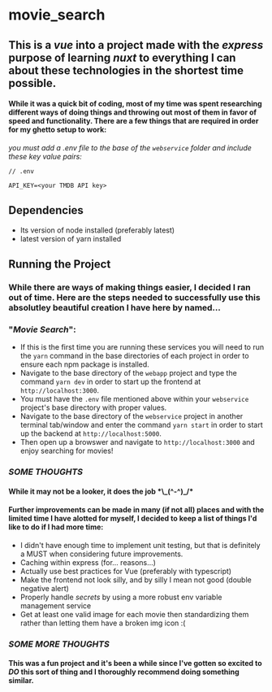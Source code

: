 # movie_search

## This is a *vue* into a project made with the *express* purpose of learning *nuxt* to everything I can about these technologies in the shortest time possible.

#### While it was a quick bit of coding, most of my time was spent researching different ways of doing things and throwing out most of them in favor of speed and functionality. There are a few things that are required in order for my ghetto setup to work:
*you must add a .env file to the base of the `webservice` folder and include these key value pairs:*
```
// .env

API_KEY=<your TMDB API key>
```
## Dependencies
* lts version of node installed (preferably latest)
* latest version of yarn installed

## Running the Project
### While there are ways of making things easier, I decided I ran out of time. Here are the steps needed to successfully use this absolutley beautiful creation I have here by named...
### "*Movie Search*":

* If this is the first time you are running these services you will need to run the `yarn` command in the base directories of each project in order to ensure each npm package is installed.
* Navigate to the base directory of the `webapp` project and type the command `yarn dev` in order to start up the frontend at `http://localhost:3000`.
* You must have the `.env` file mentioned above within your `webservice` project's base directory with proper values.
* Navigate to the base directory of the `webservice` project in another terminal tab/window and enter the command `yarn start` in order to start up the backend at `http://localhost:5000`.
* Then open up a browswer and navigate to `http://localhost:3000` and enjoy searching for movies!

### *SOME THOUGHTS*

#### While it may not be a looker, it does the job \*\\\_(^-^)\_/\*
#### Further improvements can be made in many (if not all) places and with the limited time I have alotted for myself, I decided to keep a list of things I'd like to do if I had more time:
* I didn't have enough time to implement unit testing, but that is definitely a MUST when considering future improvements.
* Caching within express (for... reasons...)
* Actually use best practices for Vue (preferably with typescript)
* Make the frontend not look silly, and by silly I mean not good (double negative alert)
* Properly handle *secrets* by using a more robust env variable management service
* Get at least one valid image for each movie then standardizing them rather than letting them have a broken img icon :(

### *SOME MORE THOUGHTS*

#### This was a fun project and it's been a while since I've gotten so excited to *DO* this sort of thing and I thoroughly recommend doing something similar. 
